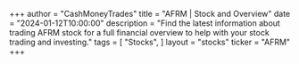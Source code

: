 +++
author = "CashMoneyTrades"
title = "AFRM | Stock and Overview"
date = "2024-01-12T10:00:00"
description = "Find the latest information about trading AFRM stock for a full financial overview to help with your stock trading and investing."
tags = [
   "Stocks",
]
layout = "stocks"
ticker = "AFRM"
+++



